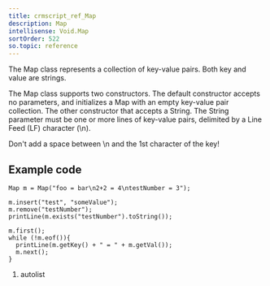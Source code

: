 ```yaml
---
title: crmscript_ref_Map
description: Map
intellisense: Void.Map
sortOrder: 522
so.topic: reference
---
```



The Map class represents a collection of key-value pairs. Both key and value are strings.

The Map class supports two constructors. The default constructor accepts no parameters, and initializes a Map with an empty key-value pair collection. The other constructor that accepts a String. The String parameter must be one or more lines of key-value pairs, delimited by a Line Feed (LF) character (\n).

Don't add a space between \n and the 1st character of the key!

## Example code

```crmscript
Map m = Map("foo = bar\n2+2 = 4\ntestNumber = 3");

m.insert("test", "someValue");
m.remove("testNumber");
printLine(m.exists("testNumber").toString());

m.first();
while (!m.eof()){
  printLine(m.getKey() + " = " + m.getVal());
  m.next();
}
```

1. autolist

